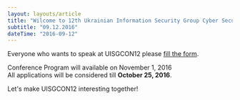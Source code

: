 ```yaml
---
layout: layouts/article
title: "Wilcome to 12th Ukrainian Information Security Group Cyber Security Conference website!"
subtitle: "09.12.2016"
dateTime: "2016-09-12"
---
```


Everyone who wants to speak at UISGCON12 please <a href="https://uisgcon.org/order">fill the form</a>.

Conference Program will available on November 1, 2016 <br>All applications will be considered till <strong>October 25, 2016</strong>.

Let's make UISGCON12 interesting together!


